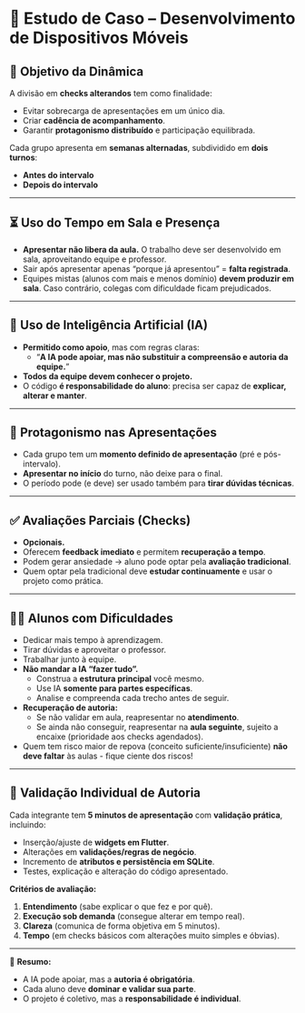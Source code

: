 # 📱 Estudo de Caso – Desenvolvimento de Dispositivos Móveis

## 🎯 Objetivo da Dinâmica
A divisão em **checks alterandos** tem como finalidade:
- Evitar sobrecarga de apresentações em um único dia.  
- Criar **cadência de acompanhamento**.  
- Garantir **protagonismo distribuído** e participação equilibrada.

Cada grupo apresenta em **semanas alternadas**, subdividido em **dois turnos**:  
- **Antes do intervalo**  
- **Depois do intervalo**

---

## ⏳ Uso do Tempo em Sala e Presença
- **Apresentar não libera da aula.** O trabalho deve ser desenvolvido em sala, aproveitando equipe e professor.  
- Sair após apresentar apenas “porque já apresentou” = **falta registrada**.  
- Equipes mistas (alunos com mais e menos domínio) **devem produzir em sala**. Caso contrário, colegas com dificuldade ficam prejudicados.  

---

## 🤖 Uso de Inteligência Artificial (IA)
- **Permitido como apoio**, mas com regras claras:  
  - “**A IA pode apoiar, mas não substituir a compreensão e autoria da equipe.**”  
- **Todos da equipe devem conhecer o projeto.**  
- O código **é responsabilidade do aluno**: precisa ser capaz de **explicar, alterar e manter**.  

---

## 🎤 Protagonismo nas Apresentações
- Cada grupo tem um **momento definido de apresentação** (pré e pós-intervalo).  
- **Apresentar no início** do turno, não deixe para o final.  
- O período pode (e deve) ser usado também para **tirar dúvidas técnicas**.  

---

## ✅ Avaliações Parciais (Checks)
- **Opcionais.**  
- Oferecem **feedback imediato** e permitem **recuperação a tempo**.  
- Podem gerar ansiedade → aluno pode optar pela **avaliação tradicional**.  
- Quem optar pela tradicional deve **estudar continuamente** e usar o projeto como prática.  

---

## 🧑‍🎓 Alunos com Dificuldades
- Dedicar mais tempo à aprendizagem.  
- Tirar dúvidas e aproveitar o professor.  
- Trabalhar junto à equipe.  
- **Não mandar a IA “fazer tudo”.**  
  - Construa a **estrutura principal** você mesmo.  
  - Use IA **somente para partes específicas**.  
  - Analise e compreenda cada trecho antes de seguir.  
- **Recuperação de autoria:**  
  - Se não validar em aula, reapresentar no **atendimento**.  
  - Se ainda não conseguir, reapresentar na **aula seguinte**, sujeito a encaixe (prioridade aos checks agendados).  
- Quem tem risco maior de repova (conceito suficiente/insuficiente) **não deve faltar** às aulas - fique ciente dos riscos!  

---

## 🧾 Validação Individual de Autoria
Cada integrante tem **5 minutos de apresentação** com **validação prática**, incluindo:  
- Inserção/ajuste de **widgets em Flutter**.  
- Alterações em **validações/regras de negócio**.  
- Incremento de **atributos e persistência em SQLite**.  
- Testes, explicação e alteração do código apresentado.  

**Critérios de avaliação:**  
1. **Entendimento** (sabe explicar o que fez e por quê).  
2. **Execução sob demanda** (consegue alterar em tempo real).  
3. **Clareza** (comunica de forma objetiva em 5 minutos).  
4. **Tempo** (em checks básicos com alterações muito simples e óbvias).  

---

📌 **Resumo:**  
- A IA pode apoiar, mas a **autoria é obrigatória**.  
- Cada aluno deve **dominar e validar sua parte**.  
- O projeto é coletivo, mas a **responsabilidade é individual**.  
